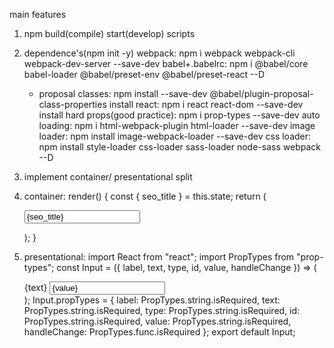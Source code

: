 main features
1. npm build(compile) start(develop) scripts

2. dependence's(npm init -y)
    webpack: npm i webpack webpack-cli webpack-dev-server --save-dev
    babel+.babelrc: npm i @babel/core babel-loader @babel/preset-env @babel/preset-react --D
    + proposal classes: npm install --save-dev @babel/plugin-proposal-class-properties
    install react: npm i react react-dom --save-dev
    install hard props(good practice): npm i prop-types --save-dev
    auto loading: npm i html-webpack-plugin html-loader --save-dev
    image loader: npm install image-webpack-loader --save-dev
    css loader: npm install style-loader css-loader sass-loader node-sass webpack --D

3. implement container/ presentational split
  1. container:
        render() {
                const { seo_title } = this.state;
                return (
                    <form id="article-form">
                        <Input
                            text={seo_title}
                            label="seo_title"
                            type="text"
                            id="seo_title"
                            value={seo_title}
                            handleChange={this.handleChange}
                        />
                    </form>
                );
            }
   2. presentational:
        import React from "react";
        import PropTypes from "prop-types";
        const Input = ({ label, text, type, id, value, handleChange }) => (
            <div className="form-group">
                <label htmlFor={label}>{text}</label>
                <input
                    type={type}
                    className="form-control"
                    id={id}
                    value={value}
                    onChange={handleChange}
                    required
                />
            </div>
        );
        Input.propTypes = {
            label: PropTypes.string.isRequired,
            text: PropTypes.string.isRequired,
            type: PropTypes.string.isRequired,
            id: PropTypes.string.isRequired,
            value: PropTypes.string.isRequired,
            handleChange: PropTypes.func.isRequired
        };
        export default Input;


